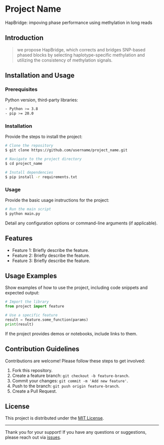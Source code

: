 # Project Name

HapBridge: impoving phase performance using methylation in long reads

## Introduction

> we propose HapBridge, which corrects and bridges SNP-based phased blocks by selecting haplotype-specific methylation and utilizing the consistency of methylation signals.

## Installation and Usage

### Prerequisites

Python version, third-party libraries:

```sh
- Python >= 3.8
- pip >= 20.0
```

### Installation

Provide the steps to install the project:

```sh
# Clone the repository
$ git clone https://github.com/username/project_name.git

# Navigate to the project directory
$ cd project_name

# Install dependencies
$ pip install -r requirements.txt
```

### Usage

Provide the basic usage instructions for the project:

```sh
# Run the main script
$ python main.py
```

Detail any configuration options or command-line arguments (if applicable).

## Features

- Feature 1: Briefly describe the feature.
- Feature 2: Briefly describe the feature.
- Feature 3: Briefly describe the feature.

## Usage Examples

Show examples of how to use the project, including code snippets and expected output:

```python
# Import the library
from project import feature

# Use a specific feature
result = feature.some_function(params)
print(result)
```

If the project provides demos or notebooks, include links to them.

## Contribution Guidelines

Contributions are welcome! Please follow these steps to get involved:

1. Fork this repository.
2. Create a feature branch: `git checkout -b feature-branch`.
3. Commit your changes: `git commit -m 'Add new feature'`.
4. Push to the branch: `git push origin feature-branch`.
5. Create a Pull Request.

## License

This project is distributed under the [MIT License](LICENSE).

---

Thank you for your support! If you have any questions or suggestions, please reach out via [issues](https://github.com/username/project_name/issues).
